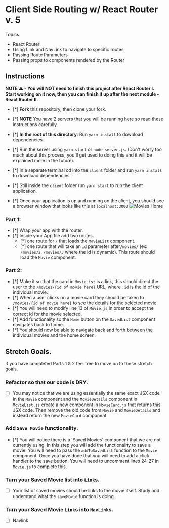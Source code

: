 # Client Side Routing w/ React Router v. 5

Topics:

* React Router
* Using Link and NavLink to navigate to specific routes
* Passing Route Parameters
* Passing props to components rendered by the Router

## Instructions

**NOTE ⚠️ - You will NOT need to finish this project after React Router I. Start working on it now, then you can finish it up after the next module - React Router II.**

- [*] **Fork** this repository, then clone your fork.
- [*] **NOTE** You have 2 servers that you will be running here so read these instructions carefully.
- [*] **In the root of this directory**: Run `yarn install` to download dependencies.
- [*] Run the server using `yarn start` or `node server.js`. (Don't worry too much about this process, you'll get used to doing this and it will be explained more in the future).
- [*] In a separate terminal cd into the `client` folder and run `yarn install` to download dependencies.
- [*] Still inside the `client` folder run `yarn start` to run the client application.

- [*] Once your application is up and running on the client, you should see a browser window that looks like this at `localhost:3000`
  ![Movies Home](https://ibin.co/3xhmmHVl9BKF.png)

### Part 1:

- [*] Wrap your app with the router.
- [*] Inside your App file add two routes.
  - [*] one route for `/` that loads the `MovieList` component.
  - [*] one route that will take an `id` parameter after`/movies/` (ex: `/movies/2`, `/movies/3` where the id is dynamic). This route should load the `Movie` component.

### Part 2:

- [*] Make it so that the card in `MovieList` is a link, this should direct the user to the `/movies/{id of movie here}` URL, where `:id` is the id of the individual movie.
- [*] When a user clicks on a movie card they should be taken to `/movies/{id of movie here}` to see the details for the selected movie.
- [*] You will need to modify line 13 of `Movie.js` in order to accept the correct id for the movie selected.
- [*] Add functionality so the `Home` button on the `SavedList` component navigates back to home.
- [*] You should now be able to navigate back and forth between the individual movies and the home screen.

## Stretch Goals.

If you have completed Parts 1 & 2 feel free to move on to these stretch goals.

### Refactor so that our code is DRY.

- [ ] You may notice that we are using essentially the same exact JSX code in the `Movie` component and the `MovieDetails` component in `MovieList.js` create a new component in `MovieCard.js` that returns this JSX code. Then remove the old code from `Movie` and `MovieDetails` and instead return the new `MovieCard` component.

### Add `Save Movie` functionality.

- [*] You will notice there is a 'Saved Movies' component that we are not currently using. In this step you will add the functionality to save a movie. You will need to pass the `addToSavedList` function to the `Movie` component. Once you have done that you will need to add a click handler to the save button. You will need to uncomment lines 24-27 in `Movie.js` to complete this. 

### Turn your Saved Movie list into `Link`s.

- [ ] Your list of saved movies should be links to the movie itself. Study and understand what the `saveMovie` function is doing.

### Turn your Saved Movie `Link`s into `NavLink`s.
- [ ] Navlink
